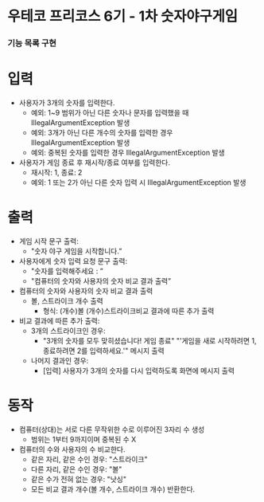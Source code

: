 # 우테코 프리코스 6기 - 1차 숫자야구게임

### **기능 목록 구현**

# **입력**

- 사용자가 3개의 숫자를 입력한다.
  - 예외: 1~9 범위가 아닌 다른 숫자나 문자를 입력했을 때 IllegalArgumentException 발생
  - 예외: 3개가 아닌 다른 개수의 숫자를 입력한 경우 IllegalArgumentException 발생
  - 예외: 중복된 숫자를 입력한 경우 IllegalArgumentException 발생
- 사용자가 게임 종료 후 재시작/종료 여부를 입력한다.
  - 재시작: 1,  종료: 2
  - 예외: 1 또는 2가 아닌 다른 숫자 입력 시 IllegalArgumentException 발생

# 출력

- 게임 시작 문구 출력:
  - "숫자 야구 게임을 시작합니다.”
- 사용자에게 숫자 입력 요청 문구 출력:
  - "숫자를 입력해주세요 : ”
  - "컴퓨터의 숫자와 사용자의 숫자 비교 결과 출력”
- 컴퓨터의 숫자와 사용자의 숫자 비교 결과 출력
  - 볼, 스트라이크 개수 출력
    - 형식: (개수)볼 (개수)스트라이크비교 결과에 따른 추가 출력
- 비교 결과에 따른 추가 출력:
  - 3개의 스트라이크인 경우:
    - "3개의 숫자를 모두 맞히셨습니다! 게임 종료"
      "'게임을 새로 시작하려면 1, 종료하려면 2를 입력하세요.'" 메시지 출력
  - 나머지 결과인 경우:
    - [입력] 사용자가 3개의 숫자를 다시 입력하도록 화면에 메시지 출력

# **동작**

- 컴퓨터(상대)는 서로 다른 무작위한 수로 이루어진 3자리 수 생성
  - 범위는 1부터 9까지이며 중복된 수 X
- 컴퓨터의 수와 사용자의 수 비교한다.
  - 같은 자리, 같은 수인 경우: "스트라이크"
  - 다른 자리, 같은 수인 경우: "볼"
  - 같은 수가 전혀 없는 경우: "낫싱"
  - 모든 비교 결과 개수(볼 개수, 스트라이크 개수) 반환한다.
